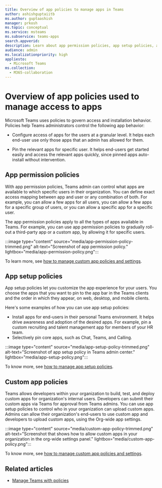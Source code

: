```yaml
---
title: Overview of app policies to manage apps in Teams
author: ashishguptaiitb
ms.author: guptaashish
manager: prkosh
ms.topic: conceptual
ms.service: msteams
ms.subservice: teams-apps
search.appverid: 
description: Learn about app permission policies, app setup policies, and custom app policies used to manage apps in Microsoft Teams.
audience: admin
ms.localizationpriority: high
appliesto: 
  - Microsoft Teams
ms.collection: 
  - M365-collaboration
---
```


# Overview of app policies used to manage access to apps

Microsoft Teams uses policies to govern access and installation behavior. Policies help Teams administrators control the following app behavior:

* Configure access of apps for the users at a granular level. It helps each end-user use only those apps that an admin has allowed for them.

* Pin the relevant apps for specific user. It helps end-users get started easily and access the relevant apps quickly, since pinned apps auto-install without intervention.

## App permission policies

With app permission policies, Teams admin can control what apps are available to which specific users in their organization. You can define exact access mapping between app and user or any combination of both. For example, you can allow a few apps for all users, you can allow a few apps for a specific group of users, or you can allow a specific app for a specific user.

The app permission policies apply to all the types of apps available in Teams. For example, you can use app permission policies to gradually roll-out a third-party app or a custom app, by allowing it for specific users.

:::image type="content" source="media/app-permission-policy-trimmed.png" alt-text="Screenshot of app permission policy." lightbox="media/app-permission-policy.png":::

To learn more, see [how to manage custom app policies and settings](teams-app-permission-policies.md).

## App setup policies

App setup policies let you customize the app experience for your users. You choose the apps that you want to pin to the app bar in the Teams clients and the order in which they appear, on web, desktop, and mobile clients.

Here's some examples of how you can use app setup policies:

* Install apps for end-users in their personal Teams environment. It helps drive awareness and adoption of the desired apps. For example, pin a custom recruiting and talent management app for members of your HR team.
* Selectively pin core apps, such as Chat, Teams, and Calling.

:::image type="content" source="media/app-setup-policy-trimmed.png" alt-text="Screenshot of app setup policy in Teams admin center." lightbox="media/app-setup-policy.png":::

To know more, see [how to manage app setup policies](teams-app-setup-policies.md).

## Custom app policies

Teams allows developers within your organization to build, test, and deploy custom apps for organization's internal users. Developers can submit their custom apps via Teams for approval from Teams admins. You can use app setup policies to control who in your organization can upload custom apps. Admins can allow their organization's end-users to use custom app and developers to upload custom apps, using the Org-wide app settings.

:::image type="content" source="media/custom-app-policy-trimmed.png" alt-text="Screenshot that shows how to allow custom apps in your organization in the org-wide settings panel." lightbox="media/custom-app-policy.png":::

To know more, see [how to manage custom app policies and settings](teams-custom-app-policies-and-settings.md).

## Related articles

* [Manage Teams with policies](manage-teams-with-policies.md)
